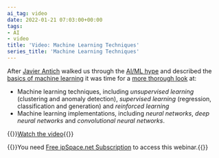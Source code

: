 ```yaml
---
ai_tag: video
date: 2022-01-21 07:03:00+00:00
tags:
- AI
- video
title: 'Video: Machine Learning Techniques'
series_title: 'Machine Learning Techniques'
---
```

After [Javier Antich](https://www.ipspace.net/Author:Javier_Antich) walked us through the [AI/ML hype](/2021/10/video-ai-ml-introduction.html) and described the [basics of machine learning](/2021/12/video-machine-learning-101.html) it was time for a [more thorough look](https://my.ipspace.net/bin/get/AI/2.2%20-%20Machine%20Learning%20Techniques.mp4?doccode=AI) at: 

* Machine learning techniques, including *unsupervised learning* (clustering and anomaly detection), *supervised learning* (regression, classification and generation) and *reinforced learning*
* Machine learning implementations, including *neural networks*, *deep neural networks* and *convolutional neural networks*.

{{<jump>}}[Watch the video](https://my.ipspace.net/bin/get/AI/2.2%20-%20Machine%20Learning%20Techniques.mp4?doccode=AI){{</jump>}}

{{<note info>}}You need [Free ipSpace.net Subscription](https://www.ipspace.net/Subscription/Free) to access this webinar.{{</note>}}
